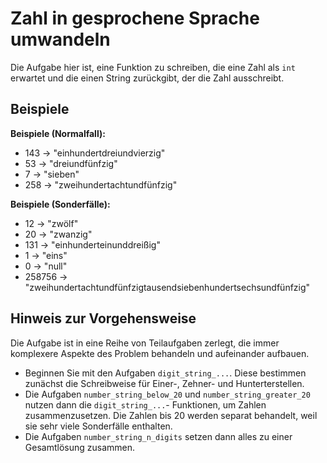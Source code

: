 # Zahl in gesprochene Sprache umwandeln

Die Aufgabe hier ist, eine Funktion zu schreiben,
die eine Zahl als `int` erwartet und die einen String
zurückgibt, der die Zahl ausschreibt.

## Beispiele

**Beispiele (Normalfall):**

* 143 -> "einhundertdreiundvierzig"
* 53 -> "dreiundfünfzig"
* 7 -> "sieben"
* 258 -> "zweihundertachtundfünfzig"

**Beispiele (Sonderfälle):**

* 12 -> "zwölf"
* 20 -> "zwanzig"
* 131 -> "einhunderteinunddreißig"
* 1 -> "eins"
* 0 -> "null"
* 258756 -> "zweihundertachtundfünfzigtausendsiebenhundertsechsundfünfzig"

## Hinweis zur Vorgehensweise

Die Aufgabe ist in eine Reihe von Teilaufgaben zerlegt, die immer komplexere
Aspekte des Problem behandeln und aufeinander aufbauen.

* Beginnen Sie mit den Aufgaben `digit_string_...`.
  Diese bestimmen zunächst die Schreibweise für Einer-, Zehner- und Hunterterstellen.
* Die Aufgaben `number_string_below_20` und `number_string_greater_20`
  nutzen dann die `digit_string_...`- Funktionen, um Zahlen zusammenzusetzen.
  Die Zahlen bis 20 werden separat behandelt, weil sie sehr viele Sonderfälle enthalten.
* Die Aufgaben `number_string_n_digits` setzen dann alles zu einer Gesamtlösung zusammen.

